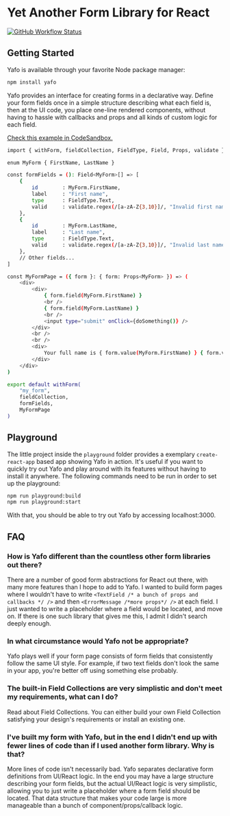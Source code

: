# Yet Another Form Library for React

[![GitHub Workflow Status](https://img.shields.io/github/workflow/status/dhuan/yafo/Test?logo=github&style=for-the-badge)](https://github.com/dhuan/yafo/actions?query=workflow%3AGo)

## Getting Started

Yafo is available through your favorite Node package manager:

```sh
npm install yafo
```

Yafo provides an interface for creating forms in a declarative way. Define your
form fields once in a simple structure describing what each field is, then at
the UI code, you place one-line rendered components, without having to hassle
with callbacks and props and all kinds of custom logic for each field.

[Check this example in CodeSandbox.](https://codesandbox.io/s/yafo-example-yomb9)

```sh
import { withForm, fieldCollection, FieldType, Field, Props, validate } from "yafo";

enum MyForm { FirstName, LastName }

const formFields = (): Field<MyForm>[] => [
    {
        id        : MyForm.FirstName,
        label     : "First name",
        type      : FieldType.Text,
        valid     : validate.regex(/[a-zA-Z{3,10}]/, "Invalid first name!"),
    },
    {
        id        : MyForm.LastName,
        label     : "Last name",
        type      : FieldType.Text,
        valid     : validate.regex(/[a-zA-Z{3,10}]/, "Invalid last name!"),
    },
    // Other fields...
]

const MyFormPage = ({ form }: { form: Props<MyForm> }) => (
    <div>
        <div>
            { form.field(MyForm.FirstName) }
            <br />
            { form.field(MyForm.LastName) }
            <br />
            <input type="submit" onClick={doSomething()} />
        </div>
        <br />
        <br />
        <div>
            Your full name is { form.value(MyForm.FirstName) } { form.value(MyForm.LastName) }
        </div>
    </div>
)

export default withForm(
    "my_form",
    fieldCollection,
    formFields,
    MyFormPage
)
```

## Playground

The little project inside the `playground` folder provides a exemplary
`create-react-app` based app showing Yafo in action. It's useful if you want to
quickly try out Yafo and play around with its features without having to
install it anywhere. The following commands need to be run in order to set up
the playground:

```sh
npm run playground:build
npm run playground:start
```

With that, you should be able to try out Yafo by accessing localhost:3000.

## FAQ

### How is Yafo different than the countless other form libraries out there?

There are a number of good form abstractions for React out there, with many
more features than I hope to add to Yafo. I wanted to build form pages where I
wouldn't have to write `<TextField /* a bunch of props and callbacks */ />` and
then `<ErrorMessage /*more props*/ />` at each field. I just wanted to write a
placeholder where a field would be located, and move on. If there is one such
library that gives me this, I admit I didn't search deeply enough.

### In what circumstance would Yafo not be appropriate?

Yafo plays well if your form page consists of form fields that consistently
follow the same UI style. For example, if two text fields don't look the same
in your app, you're better off using something else probably.

### The built-in Field Collections are very simplistic and don't meet my requirements, what can I do?

Read about Field Collections. You can either build your own Field Collection
satisfying your design's requirements or install an existing one.

### I've built my form with Yafo, but in the end I didn't end up with fewer lines of code than if I used another form library. Why is that?

More lines of code isn't necessarily bad. Yafo separates declarative form
definitions from UI/React logic. In the end you may have a large structure
describing your form fields, but the actual UI/React logic is very simplistic,
allowing you to just write a placeholder where a form field should be located.
That data structure that makes your code large is more manageable than a bunch
of component/props/callback logic.
